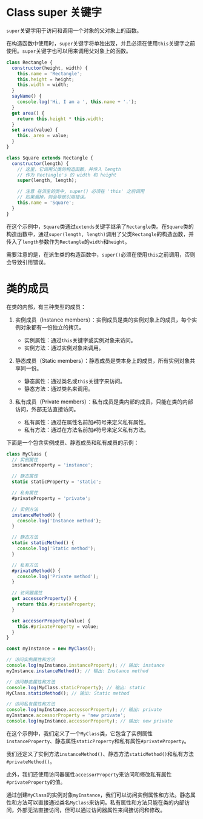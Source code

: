 # Class super 关键字

`super`关键字用于访问和调用一个对象的父对象上的函数。

在构造函数中使用时，`super`关键字将单独出现，并且必须在使用`this`关键字之前使用。`super`关键字也可以用来调用父对象上的函数。

```javascript
class Rectangle {
  constructor(height, width) {
    this.name = 'Rectangle';
    this.height = height;
    this.width = width;
  }
  sayName() {
    console.log('Hi, I am a ', this.name + '.');
  }
  get area() {
    return this.height * this.width;
  }
  set area(value) {
    this._area = value;
  }
}

class Square extends Rectangle {
  constructor(length) {
    // 这里，它调用父类的构造函数，并传入 length
    // 作为 Rectangle's 的 width 和 height
    super(length, length);

    // 注意 在派生的类中, super() 必须在 'this' 之前调用
    // 如果漏掉，则会导致引用错误。
    this.name = 'Square';
  }
}
```

在这个示例中，`Square`类通过`extends`关键字继承了`Rectangle`类。在`Square`类的构造函数中，通过`super(length, length)`调用了父类`Rectangle`的构造函数，并传入了`length`参数作为`Rectangle`的`width`和`height`。

需要注意的是，在派生类的构造函数中，`super()`必须在使用`this`之前调用，否则会导致引用错误。

# 类的成员

在类的内部，有三种类型的成员：

1. 实例成员（Instance members）：实例成员是类的实例对象上的成员，每个实例对象都有一份独立的拷贝。

   - 实例属性：通过`this`关键字或实例对象来访问。
   - 实例方法：通过实例对象来调用。

2. 静态成员（Static members）：静态成员是类本身上的成员，所有实例对象共享同一份。

   - 静态属性：通过类名或`this`关键字来访问。
   - 静态方法：通过类名来调用。

3. 私有成员（Private members）：私有成员是类内部的成员，只能在类的内部访问，外部无法直接访问。
   - 私有属性：通过在属性名前加`#`符号来定义私有属性。
   - 私有方法：通过在方法名前加`#`符号来定义私有方法。

下面是一个包含实例成员、静态成员和私有成员的示例：

```javascript
class MyClass {
  // 实例属性
  instanceProperty = 'instance';

  // 静态属性
  static staticProperty = 'static';

  // 私有属性
  #privateProperty = 'private';

  // 实例方法
  instanceMethod() {
    console.log('Instance method');
  }

  // 静态方法
  static staticMethod() {
    console.log('Static method');
  }

  // 私有方法
  #privateMethod() {
    console.log('Private method');
  }

  // 访问器属性
  get accessorProperty() {
    return this.#privateProperty;
  }

  set accessorProperty(value) {
    this.#privateProperty = value;
  }
}

const myInstance = new MyClass();

// 访问实例属性和方法
console.log(myInstance.instanceProperty); // 输出: instance
myInstance.instanceMethod(); // 输出: Instance method

// 访问静态属性和方法
console.log(MyClass.staticProperty); // 输出: static
MyClass.staticMethod(); // 输出: Static method

// 访问私有属性和方法
console.log(myInstance.accessorProperty); // 输出: private
myInstance.accessorProperty = 'new private';
console.log(myInstance.accessorProperty); // 输出: new private
```

在这个示例中，我们定义了一个`MyClass`类，它包含了实例属性`instanceProperty`、静态属性`staticProperty`和私有属性`#privateProperty`。

我们还定义了实例方法`instanceMethod()`、静态方法`staticMethod()`和私有方法`#privateMethod()`。

此外，我们还使用访问器属性`accessorProperty`来访问和修改私有属性`#privateProperty`的值。

通过创建`MyClass`的实例对象`myInstance`，我们可以访问实例属性和方法。静态属性和方法可以直接通过类名`MyClass`来访问。私有属性和方法只能在类的内部访问，外部无法直接访问，但可以通过访问器属性来间接访问和修改。
